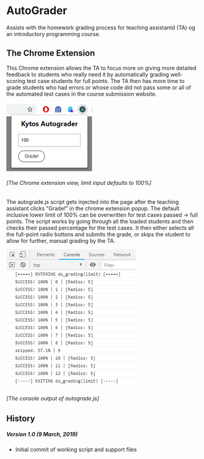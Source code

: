 AutoGrader
===============
Assists with the homework grading process for teaching assistantd (TA) og an introductory programming course.

The Chrome Extension
----------------
This Chrome extension allows the TA to focus more on giving more detailed feedback to students who really need it by automatically grading well-scoring test case students for full points. The TA then has more time to grade students who had errors or whose code did not pass some or all of the automated test cases in the course submission website.

![Chrome Extension](https://github.com/vasilzhigilei/AutoGrader/blob/master/readme_resources/AutoGraderPopup.PNG)
###### *[The Chrome extension view, limit input defaults to 100%]*

The autograde.js script gets injected into the page after the teaching assistant clicks "Grade!" in the chrome extension popup. The default inclusive lower limit of 100% can be overwritten for test cases passed -> full points. The script works by going through all the loaded students and then checks their passed percentage for the test cases. It then either selects all the full-point radio buttons and submits the grade, or skips the student to allow for further, manual grading by the TA.

![Console Output](https://github.com/vasilzhigilei/AutoGrader/blob/master/readme_resources/AutoGraderCapture.PNG)
###### *[The console output of autograde.js]*

History
-------
##### Version 1.0 (9 March, 2019)
* Initial commit of working script and support files
